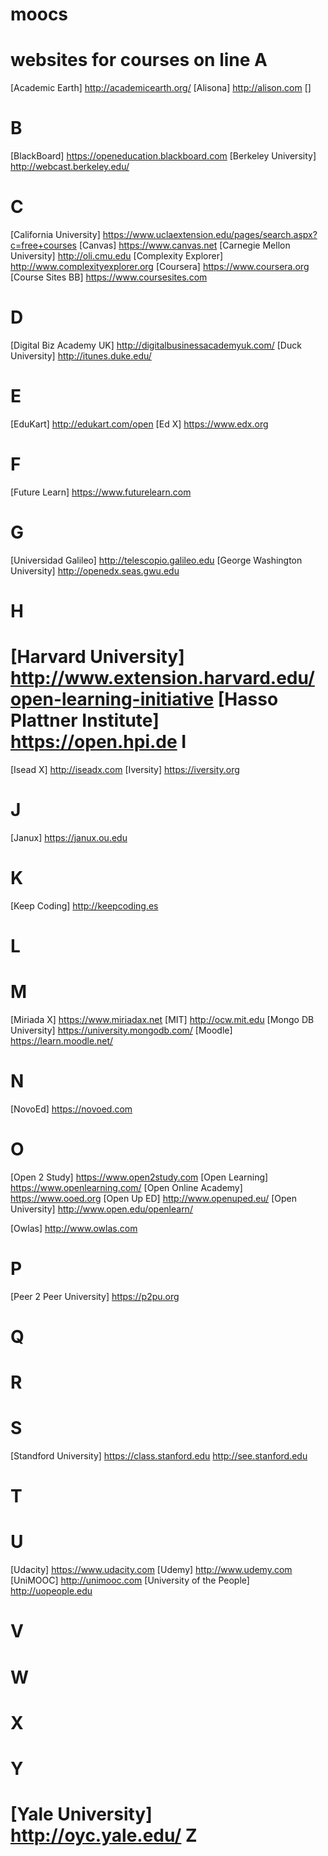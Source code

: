 moocs
=====



websites for courses on line
A
=
[Academic Earth]
http://academicearth.org/
[Alisona]
http://alison.com
[]

B
=
[BlackBoard]
https://openeducation.blackboard.com
[Berkeley University]
http://webcast.berkeley.edu/

C
=
[California University]
https://www.uclaextension.edu/pages/search.aspx?c=free+courses
[Canvas]
https://www.canvas.net
[Carnegie Mellon University]
http://oli.cmu.edu
[Complexity Explorer]
http://www.complexityexplorer.org
[Coursera]
https://www.coursera.org
[Course Sites BB]
https://www.coursesites.com


D
=
[Digital Biz Academy UK]
http://digitalbusinessacademyuk.com/
[Duck University]
http://itunes.duke.edu/

E
=
[EduKart]
http://edukart.com/open
[Ed X]
https://www.edx.org

F
=
[Future Learn]
https://www.futurelearn.com

G
=
[Universidad Galileo]
http://telescopio.galileo.edu
[George Washington University]
http://openedx.seas.gwu.edu

H
=
[Harvard University]
http://www.extension.harvard.edu/open-learning-initiative
[Hasso Plattner Institute]
https://open.hpi.de
I
=
[Isead X]
http://iseadx.com
[Iversity]
https://iversity.org

J
=
[Janux]
https://janux.ou.edu

K
=
[Keep Coding]
http://keepcoding.es

L
=

M
=
[Miriada X]
https://www.miriadax.net
[MIT]
http://ocw.mit.edu
[Mongo DB University]
https://university.mongodb.com/
[Moodle]
https://learn.moodle.net/

N
=
[NovoEd]
https://novoed.com

O
=
[Open 2 Study]
https://www.open2study.com
[Open Learning]
https://www.openlearning.com/
[Open Online Academy]
https://www.ooed.org
[Open Up ED]
http://www.openuped.eu/
[Open University]
http://www.open.edu/openlearn/

[Owlas]
http://www.owlas.com

P
=
[Peer 2 Peer University]
https://p2pu.org

Q
=

R
=

S
=
[Standford University]
https://class.stanford.edu
http://see.stanford.edu

T
=

U
=
[Udacity]
https://www.udacity.com
[Udemy]
http://www.udemy.com
[UniMOOC]
http://unimooc.com
[University of the People]
http://uopeople.edu

V
=

W
=

X
=

Y
=
[Yale University]
http://oyc.yale.edu/
Z
=
